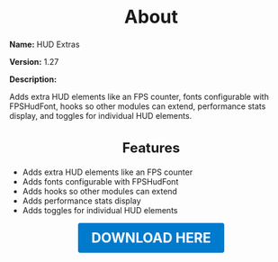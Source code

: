 <h1 style="text-align:center; font-size:2rem; font-weight:bold;">About</h1>

**Name:**
HUD Extras

**Version:**
1.27

**Description:**

Adds extra HUD elements like an FPS counter, fonts configurable with FPSHudFont, hooks so other modules can extend, performance stats display, and toggles for individual HUD elements.

<h2 style="text-align:center; font-size:1.5rem; font-weight:bold;">Features</h2>

- Adds extra HUD elements like an FPS counter
- Adds fonts configurable with FPSHudFont
- Adds hooks so other modules can extend
- Adds performance stats display
- Adds toggles for individual HUD elements





<p align="center"><a href="https://github.com/LiliaFramework/Modules/raw/refs/heads/gh-pages/hud_extras.zip" style="display:inline-block;padding:12px 24px;font-size:1.5rem;font-weight:bold;text-decoration:none;color:#fff;background-color:var(--md-primary-fg-color,#007acc);border-radius:4px;">DOWNLOAD HERE</a></p>